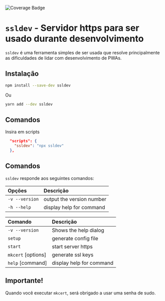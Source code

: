 ![Coverage Badge](https://img.shields.io/endpoint?url=https://gist.githubusercontent.com/jacksonbicalho/1c329f62b9eedff81b4a2dbe31958c3d/raw/ssldev__heads_master.json)


# `ssldev` - Servidor https para ser usado durante desenvolvimento


`ssldev` é uma ferramenta simples de ser usada que resolve principalmente as dificuldades de lidar com desenvolvimento de PWAs.

## Instalação

```bash
npm install --save-dev ssldev
```

Ou

```bash
yarn add --dev ssldev
```

## Comandos

Insira em scripts

```json
  "scripts": {
    "ssldev": "npx ssldev"
  },
```

## Comandos

`ssldev` responde aos seguintes comandos:

| **Opções**     | **Descrição**             |
| :------------- | :------------------------ |
| `-v --version` | output the version number |
| `-h --help`    | display help for command  |

| **Comando**        | **Descrição**            |
| :----------------- | :----------------------- |
| `-v --version`     | Shows the help dialog    |
| `setup`            | generate config file     |
| `start`            | start server https       |
| `mkcert` [options] | generate ssl keys        |
| `help` [command]   | display help for command |

## Importante!

Quando você executar `mkcert`, será obrigado a usar uma senha de sudo.

